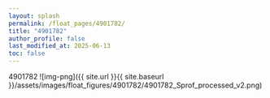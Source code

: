 ```yaml
---
layout: splash
permalink: /float_pages/4901782/
title: "4901782"
author_profile: false
last_modified_at: 2025-06-13
toc: false
---
```

 
4901782
![img-png]({{ site.url }}{{ site.baseurl }}/assets/images/float_figures/4901782/4901782_Sprof_processed_v2.png)